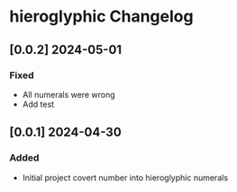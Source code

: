# hieroglyphic Changelog
<!-- https://keepachangelog.com/en/1.0.0/ -->

## [0.0.2]  2024-05-01
### Fixed
- All numerals were wrong
- Add test

## [0.0.1]  2024-04-30
### Added
- Initial project covert number into hieroglyphic numerals
